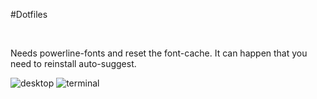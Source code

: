 #Dotfiles

&nbsp;

Needs powerline-fonts and reset the font-cache.
It can happen that you need to reinstall auto-suggest.

![desktop](https://github.com/sevaho/dotFiles/blob/master/img/de.jpg)
![terminal](https://github.com/sevaho/dotFiles/blob/master/img/linuxterminal.jpg)

&nbsp;
